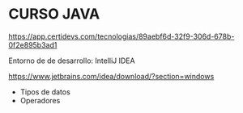 # CURSO JAVA

https://app.certidevs.com/tecnologias/89aebf6d-32f9-306d-678b-0f2e895b3ad1

Entorno de de desarrollo: IntelliJ IDEA

https://www.jetbrains.com/idea/download/?section=windows

* Tipos de datos
* Operadores